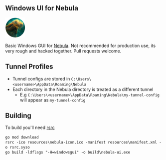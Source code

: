 Windows UI for Nebula
----------

![Nebula](resources/nebula-icon.png?raw=true "Nebula")

Basic Windows GUI for [Nebula](https://github.com/slackhq/nebula). Not recommended for production use, its very rough and hacked together. Pull requests welcome.

Tunnel Profiles
---------------

* Tunnel configs are stored in `C:\Users\<username>\AppData\Roaming\Nebula`
* Each directory in the Nebula directory is treated as a different tunnel
  * E.g `C:\Users\<username>\AppData\Roaming\Nebula\my-tunnel-config` will appear as `my-tunnel-config`

Building
--------

To build you'll need [rsrc](https://github.com/akavel/rsrc)
```
go mod download
rsrc -ico resources\nebula-icon.ico -manifest resources\manifest.xml -o rsrc.syso
go build -ldflags "-H=windowsgui" -o build\nebula-ui.exe
```